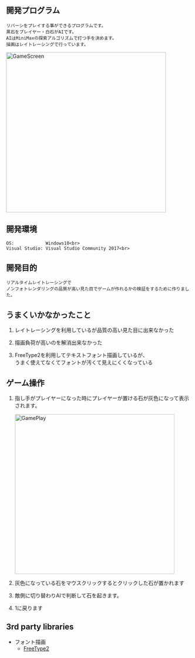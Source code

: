 ## 開発プログラム
    リバーシをプレイする事ができるプログラムです。
    黒石をプレイヤー・白石がAIです。
    AIはMiniMaxの探索アルゴリズムで打つ手を決めます。
    描画はレイトレーシングで行っています。

<img width="435" alt="GameScreen" src="https://user-images.githubusercontent.com/6584759/119507655-fad02600-bda9-11eb-8a8b-d2f64fce7fe2.png">

## 開発環境
    OS:            Windows10<br>
    Visual Studio: Visual Studio Community 2017<br>

## 開発目的
    リアルタイムレイトレーシングで
    ノンフォトレンダリングの品質が高い見た目でゲームが作れるかの検証をするために作りました。

## うまくいかなかったこと

1. レイトレーシングを利用しているが品質の高い見た目に出来なかった

1. 描画負荷が高いのを解消出来なかった

1. FreeType2を利用してテキストフォント描画しているが、<br>
    うまく使えてなくてフォントが汚くて見えにくくなっている

## ゲーム操作

1. 指し手がプレイヤーになった時にプレイヤーが置ける石が灰色になって表示されます。

    <img width="434" alt="GamePlay" src="https://user-images.githubusercontent.com/6584759/119507717-0a4f6f00-bdaa-11eb-8fc9-95b30359790f.png">


1. 灰色になっている石をマウスクリックするとクリックした石が置かれます

1. 敵側に切り替わりAIで判断して石を起きます。

1. 1に戻ります

## 3rd party libraries

- フォント描画 
    - <a href="https://www.freetype.org/">FreeType2</a>
